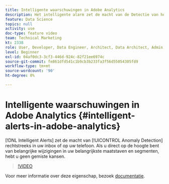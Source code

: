 ```yaml
---
title: Intelligente waarschuwingen in Adobe Analytics
description: Het intelligente alarm zet de macht van de Detectie van het Anomaly rechtstreeks in uw inbox of op uw telefoon. Als u direct op de hoogte bent van belangrijke wijzigingen in uw belangrijkste maatstaven en segmenten, hebt u geen gemiste kansen.
feature: Data Science
topics: null
activity: use
doc-type: feature video
team: Technical Marketing
kt: 2338
role: User, Developer, Data Engineer, Architect, Data Architect, Admin, Leader
level: Beginner
exl-id: 04af0dc3-3cf3-446d-924c-82f21ee6974c
source-git-commit: fe861dfd541c1b9cb3b233fa3f56d55054305fd9
workflow-type: tm+mt
source-wordcount: '90'
ht-degree: 0%

---
```


# Intelligente waarschuwingen in Adobe Analytics {#intelligent-alerts-in-adobe-analytics}

[!DNL Intelligent Alerts] zet de macht van  [!UICONTROL Anomaly Detection] rechtstreeks in uw inbox of op uw telefoon. Als u direct op de hoogte bent van belangrijke wijzigingen in uw belangrijkste maatstaven en segmenten, hebt u geen gemiste kansen.

>[!VIDEO](https://video.tv.adobe.com/v/25446/?quality=12)

Voor meer informatie over deze eigenschap, bezoek [documentatie](https://experienceleague.adobe.com/docs/analytics/analyze/analysis-workspace/virtual-analyst/intelligent-alerts/intellligent-alerts.html?lang=en).
